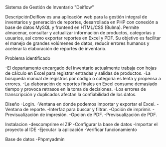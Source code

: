 Sistema de Gestión de Inventario "Deiflow"

DescripciónDeiflow es una aplicación web para la gestión integral de inventarios y generación de reportes, desarrollada en PHP con conexión a base de datos MySQL y frontend en HTML/CSS (Bulma). Permite almacenar, consultar y actualizar información de productos, categorías y usuarios, así como exportar reportes en Excel y PDF. Su objetivo es facilitar el manejo de grandes volúmenes de datos, reducir errores humanos y acelerar la elaboración de reportes de inventario.

Problema identificado

-El departamento encargado del inventario actualmente trabaja con hojas de cálculo en Excel para registrar entradas y salidas de productos.
-La búsqueda manual de registros por código o categoría es lenta y propensa a errores.
-La elaboración de reportes finales en Excel consume demasiado tiempo y provoca retrasos en la toma de decisiones.
-Los errores de transcripción y duplicados afectan la confiabilidad de los datos.

Diseño
-Login.
-Ventana en donde podemos importar y exportar el Excel.
-Ventana de reporte.
-Interfaz para buscar y filtrar.
-Opción de imprimir.
-Previsualización de impresión.
-Opción de PDF.
-Previsualización de PDF.

Instalacion
-descomprime el ZIP
-Configurar la base de datos
-Importar el proyecto al IDE
-Ejecutar la aplicación
-Verificar funcionamiento

Base de datos
-Phpmyadmin

